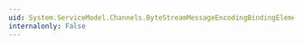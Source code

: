 ```yaml
---
uid: System.ServiceModel.Channels.ByteStreamMessageEncodingBindingElement.Clone
internalonly: False
---
```

